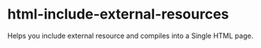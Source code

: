 # html-include-external-resources
Helps you include external resource and compiles into a Single HTML page.
